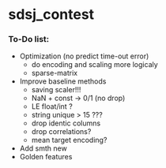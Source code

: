 # sdsj_contest

### To-Do list:
* Optimization (no predict time-out error)
  * do encoding and scaling more logicaly
  * sparse-matrix
* Improve baseline methods
  * saving scaler!!!
  * NaN + const -> 0/1 (no drop)
  * LE float/int ?
  * string unique > 15 ???
  * drop identic columns
  * drop correlations? 
  * mean target encoding?  
* Add smth new
* Golden features
